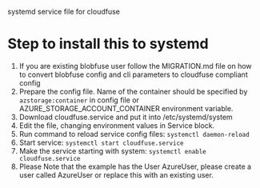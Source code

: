 systemd service file for cloudfuse

# Step to install this to systemd
1. If you are existing blobfuse user follow the MIGRATION.md file on how to convert blobfuse config and cli parameters to cloudfuse compliant config
2. Prepare the config file. Name of the container should be specified by `azstorage:container` in config file or AZURE_STORAGE_ACCOUNT_CONTAINER environment variable. 
3. Download cloudfuse.service and put it into /etc/systemd/system
4. Edit the file, changing environment values in Service block.
5. Run command to reload service config files: `systemctl daemon-reload`
6. Start service: `systemctl start cloudfuse.service`
7. Make the service starting with system: `systemctl enable cloudfuse.service`
8. Please Note that the example has the User AzureUser, please create a user called AzureUser or replace this with an existing user.
